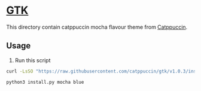 # [GTK](https://gtk.org/)

This directory contain catppuccin mocha flavour theme from [Catppuccin](https://github.com/catppuccin/gtk).

## Usage

1. Run this script

```bash
curl -LsSO "https://raw.githubusercontent.com/catppuccin/gtk/v1.0.3/install.py"

python3 install.py mocha blue
```
